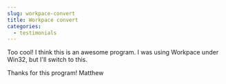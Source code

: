 ```yaml
---
slug: workpace-convert
title: Workpace convert
categories:
  - testimonials
---
```


Too cool! I think this is an awesome program. I was using Workpace under
Win32, but I'll switch to this.

Thanks for this program! Matthew

